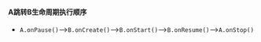 #### A跳转B生命周期执行顺序
* `A.onPause()`-->`B.onCreate()`-->`B.onStart()`-->`B.onResume()`-->`A.onStop()`

